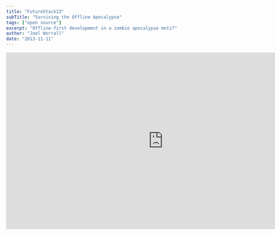 ```yaml
---
title: "FutureStack13"
subTitle: "Surviving the Offline Apocalypse"
tags: ["open source"]
excerpt: "Offline-first development in a zombie apocalypse motif"
author: "Joel Worrall"
date: "2013-11-11"
---
```


<iframe width="854" height="480" src="https://www.youtube.com/embed/i6Q8ZWpEIVs" frameborder="0" allow="accelerometer; autoplay; clipboard-write; encrypted-media; gyroscope; picture-in-picture" allowfullscreen></iframe>